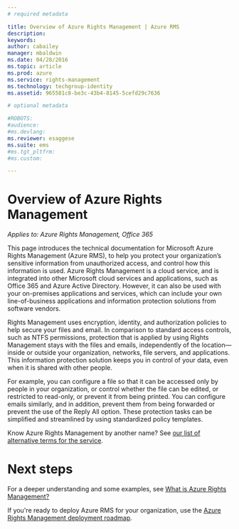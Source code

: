 ```yaml
---
# required metadata

title: Overview of Azure Rights Management | Azure RMS
description:
keywords:
author: cabailey
manager: mbaldwin
ms.date: 04/28/2016
ms.topic: article
ms.prod: azure
ms.service: rights-management
ms.technology: techgroup-identity
ms.assetid: 965581c8-be3c-43b4-8145-5cefd29c7636

# optional metadata

#ROBOTS:
#audience:
#ms.devlang:
ms.reviewer: esaggese
ms.suite: ems
#ms.tgt_pltfrm:
#ms.custom:

---
```


# Overview of Azure Rights Management

*Applies to: Azure Rights Management, Office 365*

This page introduces the technical documentation for Microsoft Azure Rights Management (Azure RMS), to help you protect your organization’s sensitive information from unauthorized access, and control how this information is used. Azure Rights Management is a cloud service, and is integrated into other Microsoft cloud services and applications, such as Office 365 and Azure Active Directory. However, it can also be used with your on-premises applications and services, which can include your own line-of-business applications and information protection solutions from software vendors.

Rights Management uses encryption, identity, and authorization policies to help secure your files and email. In comparison to standard access controls, such as NTFS permissions, protection that is applied by using Rights Management stays with the files and emails, independently of the location—inside or outside your organization, networks, file servers, and applications. This information protection solution keeps you in control of your data, even when it is shared with other people.

For example, you can configure a file so that it can be accessed only by people in your organization, or control whether the file can be edited, or restricted to read-only, or prevent it from being printed. You can configure emails similarly, and in addition, prevent them from being forwarded or prevent the use of the Reply All option. These protection tasks can be simplified and streamlined by using standardized policy templates.

Know Azure Rights Management by another name? See [our list of alternative terms for the service](azure-rms-aka.md).

# Next steps
For a deeper understanding and some examples, see [What is Azure Rights Management?](what-is-azure-rms.md)

If you're ready to deploy Azure RMS for your organization, use the [Azure Rights Management deployment roadmap](../plan-design/deployment-roadmap.md).


